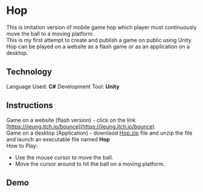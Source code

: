 # Hop  
This is imitation version of mobile game hop which player must continuously move the ball to a moving platform.  
This is my first attempt to create and publish a game on public using Unity.  
Hop can be played on a website as a flash game or as an application on a desktop.  

## Technology  
Language Used: **C#**
Development Tool: **Unity**

## Instructions 
Game on a website (flash version) - click on the link [https://jieung.itch.io/bounce](https://jieung.itch.io/bounce)  
Game on a desktop (Application) - downlaod [Hop.zip](Hop.zip) file and unzip the file and launch an executable file named **Hop**  
How to Play:
- Use the mouse cursor to move the ball.  
- Move the cursor around to hit the ball on a moving platform.  

## Demo
